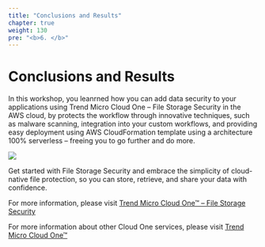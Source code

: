 ```yaml
---
title: "Conclusions and Results"
chapter: true
weight: 130
pre: "<b>6. </b>"
---
```


# Conclusions and Results

In this workshop, you leanrned how you can add data security to your applications using Trend Micro Cloud One – File Storage Security in the AWS cloud, by protects the workflow through innovative techniques, such as malware scanning, integration into your custom workflows, and providing easy deployment using AWS CloudFormation template using a architecture 100% serverless – freeing you to go further and do more. 

<img src="/images/dogs.gif"></img>

Get started with File Storage Security and embrace the simplicity of cloud-native file protection, so you can store, retrieve, and share your data with confidence.

For more information, please visit [Trend Micro Cloud One™ – File Storage Security](https://www.trendmicro.com/en_us/business/products/hybrid-cloud/cloud-one-file-storage-security.html)

For more information about other Cloud One services, please visit [Trend Micro Cloud One™](https://www.trendmicro.com/cloudone)
